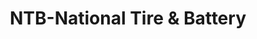 ---
title: "NTB-National Tire & Battery"
url: /garner/ntb-national-tire-und-battery/
shop: Autowerkstatt
---